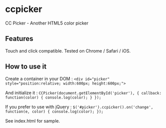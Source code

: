ccpicker
========

CC Picker - Another HTML5 color picker

## Features
Touch and click compatible. Tested on Chrome / Safari / iOS.

## How to use it
Create a container in your DOM :
`<div id="picker" style="position:relative; width:600px; height:600px;">`

And initialize it :
`
CCPicker(document.getElementById('picker'), {
  callback: function(color) {
    console.log(color);
  }
});
`

If you prefer to use with jQuery :
`
$('#picker').ccpicker().on('change', function(e, color) {
  console.log(color);
});
`

See index.html for sample.
